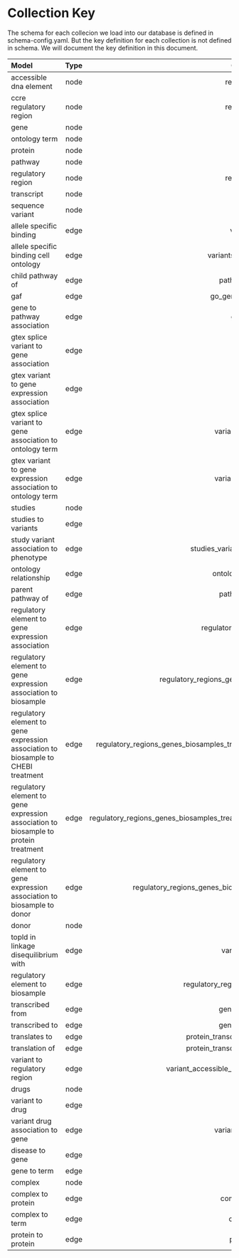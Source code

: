 # Collection Key

The schema for each collecion we load into our database is defined in schema-config.yaml. But the key definition for each collection is not defined in schema. We will document the key definition in this document.

| Model                                             | Type | Collection name                     | Hashed | Key format | Example |
| :------------------------------------------------ | ---: | ----------------------------------: | -----: | ---------: | ----: |
| accessible dna element                             | node | regulatory_regions              | N | accessible_dna_element_{chr}\_{start}\_{end}\_{assembly} | chr1_778381_779150_GRCh38 |
| ccre regulatory region                            | node | regulatory_regions   | N | {candidate_cis_regulatory_element_id} | EH38E2776516 |
| gene                                              | node | genes                               | N | {Ensembl_id}{optinal suffix _PAR_Y} | ENSG00000197976 or ENSG00000197976_PAR_Y|
| ontology term                                     | node | ontology_terms                      | N | {ontology}_{id} | EFO_0001086 |
| protein                                           | node | proteins                            | N | {Uniprot_id} | P31946 |
| pathway                                           | node | pathways                            | N | {reactome_id} | R-HSA-109581 |
| regulatory region                                 | node | regulatory_regions                  | N | {class_name}\_{chr}\_{start}\_{end}\_{assembly} | enhancer_chr1_827140_827667_GRCh38 |
| transcript                                        | node | transcripts                         | N |  {Ensembl_id}{optinal suffix _PAR_Y} | ENST00000313871 or ENST00000313871_PAR_Y |
| sequence variant                                  | node | variants                            | Y | {chr}_{start}\_{ref_seq}\_{alt_seq}\_{assembly} | 20_9567040_T_G_GRCh38 |
| allele specific binding   | edge | variants_proteins               | N | {variant_id}\_{uniprot_id}|
| allele specific binding cell ontology   | edge | variants_proteins_terms |  N  | {variant_id}\_{uniprot_id}\_{cell_name} |
| child pathway of                                 | edge | pathways_pathways                   | N | {pathway_id}_{pathway_id} | R-HSA-109581_R-HSA-109606 |
| gaf                                               | edge | go_gene_product_links               | Y | {annotation_dict}  |
| gene to pathway association                       | edge | genes_pathways                      | N | {gene_id}_{pathway_id} | ENSG00000000419_R-HSA-162699 |
| gtex splice variant to gene association           | edge | variants_genes                  | Y | {variant_id}\_{phenotype_id}\_{biological_context} |
| gtex variant to gene expression association       | edge | variants_genes                  | Y | {variant_id}\_{gene_id}\_{biological_context} |
| gtex splice variant to gene association to ontology term           | edge | variants_genes_terms    | Y | {variant_id}\_{phenotype_id}\_{biological_context}\_{ontology_term_id} |
| gtex variant to gene expression association to ontology term       | edge | variants_genes_terms    | Y | {variant_id}\_{gene_id}\_{biological_context}\_{ontology_term_id} |
| studies       | node | studies                  | N | {study_id} |
| studies to variants       | edge | studies_variants                  | Y | {study_id}\_{variant_id} |
| study variant association to phenotype       | edge | studies_variants_phenotypes                  | Y | {study_id}\_{variant_id}\_{ontology_term_id} |
| ontology relationship                             | edge | ontology_relationships              | N | {from_node}\_{predicate}\_{to_node} | obo:GO_0000001_01:rdf-schema.subClassOf_obo:GO_0048308 |
| parent pathway of                                 | edge | pathways_pathways                   | N | {pathway_id}_{pathway_id} | R-HSA-109581_R-HSA-109606 |
| regulatory element to gene expression association | edge | regulatory_regions_genes                      | N | {regulatory_region_id}_{gene id}_{file_accesion} | enhancer_chr1_827140_827667_GRCh38_ENSG00000187634_ENCFF712SUP |
| regulatory element to gene expression association to biosample | edge | regulatory_regions_genes_biosamples  | N | {regulatory_region_id}_{gene id}_{file_accesion}_{biosample_ontology_term_id} | promoter_chr1_778390_779142_GRCh38_ENSG00000225880_ENCFF617FJH_EFO_0001203 |
| regulatory element to gene expression association to biosample to CHEBI treatment | edge | regulatory_regions_genes_biosamples_treatments_CHEBI | N | {regulatory_region_id}_{gene id}_{file_accesion}_{treatment_ontology_term_id} | promoter_chr1_778390_779142_GRCh38_ENSG00000225880_ENCFF617FJH_CHEBI_23965 |
| regulatory element to gene expression association to biosample to protein treatment | edge | regulatory_regions_genes_biosamples_treatments_proteins | N | {regulatory_region_id}_{gene id}_{file_accesion}_{treatment_protein_id} | intergenic_chr1_633776_634276_GRCh38_ENSG00000225880_ENCFF728HSS_P60568 |
| regulatory element to gene expression association to biosample to donor | edge | regulatory_regions_genes_biosamples_donors | N | {regulatory_region_id}_{gene id}_{file_accesion}_{donor_id} | promoter_chr1_827209_827840_GRCh38_ENSG00000225880_ENCFF617FJH_ENCDO000AAE |
| donor |    node |  donors |  N | {donor_id} | ENCDO000AAE|
| topld in linkage disequilibrium with              | edge | variant_correlations                | Y | {ancestry}{chr}{uniq_id_snp1}{uniq_id_snp2}{assembly}|
| regulatory element to biosample  | edge |  regulatory_regions_biosamples  | N  | {regulatory_region_id}\_{file_accesion}\_{biosample_ontology_term_id}  |   ADD EXMAMPLE |
| transcribed from                                  | edge | gencode_transcripts                 | N | {transcript_id}_{gene_id} | ENST00000456328_ENSG00000290825 |
| transcribed to                                    | edge | gencode_transcripts                 | N | {gene_id}_{transcript_id} | ENSG00000290825_ENST00000456328 |
| translates to                                     | edge | protein_transcript_relationship     | N | {protein_id}_{transcript_id} | P31946_ENST00000353703 |
| translation of                                    | edge | protein_transcript_relationship     | N | {transcript_id}_{protein_id} | ENST00000353703_P31946 |
| variant to regulatory region      | edge | variant_accessible_dna_region_links | N | {variant_id}_{regulatory_region_id} |
| drugs      | node | drugs | N | {drug_id} | PA166178620  |
| variant to drug      | edge | variants_drugs | N | {variantAnnotation_id}_{drug_id} | 608178486_PA450657 |
| variant drug association to gene    | edge   | variants_drugs_genes  | N | {variantAnnotation_id}\_{drug_id}\_{gene_id}   |  608178486_PA450657_ENSG00000085563  |
| disease to gene                   | edge | diseases_genes     | N | {ontology_term_id}_{gene_id}   | Orphanet_93_ENSG00000038002  |
| gene to term         | edge | genes_terms    | N | {gene_id}_{ontology_term_id} | ENSG00000117362_CVCL_A1VE   |
| complex   | node  | complexes | N | {complex_id}  |   CPX-1  |
| complex to protein |  edge  |  complexes_proteins  | N |  {complex_id}_{protein_id} | CPX-1_Q15796  |
| complex to term |  edge  |   complexes_terms  | N  |  {complex_id}_{ontology_term_id}  |  CPX-1_GO_0006355  |
| protein to protein  | edge | proteins_proteins   | N | {protein_id}_{protein_id}_{detection_method_code}_{pmids} | A5YKK6_Q9UPQ9_MI_0096_21981923
